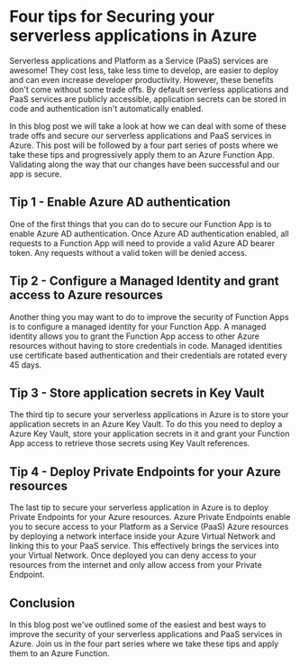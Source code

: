 # Four tips for Securing your serverless applications in Azure

Serverless applications and Platform as a Service (PaaS) services are awesome! They cost less, take less time to develop, are easier to deploy and can even increase developer productivity. However, these benefits don't come without some trade offs. By default serverless applications and PaaS services are publicly accessible, application secrets can be stored in code and authentication isn't automatically enabled.

In this blog post we will take a look at how we can deal with some of these trade offs and secure our serverless applications and PaaS services in Azure. This post will be followed by a four part series of posts where we take these tips and progressively apply them to an Azure Function App. Validating along the way that our changes have been successful and our app is secure.

## Tip 1 - Enable Azure AD authentication

One of the first things that you can do to secure our Function App is to enable Azure AD authentication. Once Azure AD authentication enabled, all requests to a Function App will need to provide a valid Azure AD bearer token. Any requests without a valid token will be denied access.

## Tip 2 - Configure a Managed Identity and grant access to Azure resources

Another thing you may want to do to improve the security of Function Apps is to configure a managed identity for your Function App. A managed identity allows you to grant the Function App access to other Azure resources without having to store credentials in code. Managed identities use certificate based authentication and their credentials are rotated every 45 days.

## Tip 3 - Store application secrets in Key Vault

The third tip to secure your serverless applications in Azure is to store your application secrets in an Azure Key Vault. To do this you need to deploy a Azure Key Vault, store your application secrets in it and grant your Function App access to retrieve those secrets using Key Vault references.

## Tip 4 - Deploy Private Endpoints for your Azure resources

The last tip to secure your serverless application in Azure is to deploy Private Endpoints for your Azure resources. Azure Private Endpoints enable you to secure access to your Platform as a Service (PaaS) Azure resources by deploying a network interface inside your Azure Virtual Network and linking this to your PaaS service. This effectively brings the services into your Virtual Network. Once deployed you can deny access to your resources from the internet and only allow access from your Private Endpoint.

## Conclusion

In this blog post we've outlined some of the easiest and best ways to improve the security of your serverless applications and PaaS services in Azure. Join us in the four part series where we take these tips and apply them to an Azure Function.